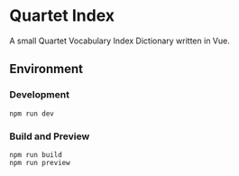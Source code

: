 # Quartet Index

A small Quartet Vocabulary Index Dictionary written in Vue.

## Environment

### Development

```
npm run dev
```

### Build and Preview

```
npm run build
npm run preview
```
